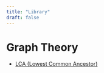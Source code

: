 ```yaml
---
title: "Library"
draft: false
---
```


# Graph Theory
- [LCA (Lowest Common Ancestor)](./graph_theory/lca)
